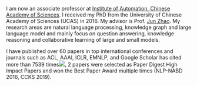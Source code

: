 

I am now an associate professor at <a href="http://www.ia.ac.cn/"> Institute of Automation, Chinese Academy of Sciences</a>. I received my PhD from the University of Chinese Academy of Sciences (UCAS) in 2016. My advisor is Prof. <a href="http://www.nlpr.ia.ac.cn/cip/jzhao.htm">Jun Zhao</a>. My research areas are natural language processing, knowledge graph and large language model and mainly focus on question answering, knowledge reasoning and collaborative learning of large and small models.


I have published over 60 papers in top international conferences and journals such as ACL, AAAI, ICLR, EMNLP, and Google Scholar has cited more than 7539 times<a href='https://scholar.google.com/citations?user=zBPIt3QAAAAJ'><img src="https://img.shields.io/endpoint?url={{ url | url_encode }}&logo=Google%20Scholar&labelColor=f6f6f6&color=9cf&style=flat&label=引用"></a>, 2 papers were selected as Paper Digest High Impact Papers and won the Best Paper Award multiple times (NLP-NABD 2016, CCKS 2019).




